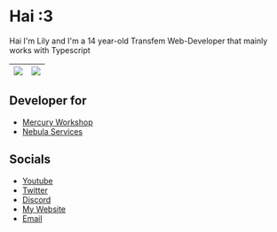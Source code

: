 # Hai :3 
Hai I'm Lily and I'm a 14 year-old Transfem Web-Developer that mainly works with Typescript

![](https://github-readme-stats.vercel.app/api?username=entrpix&theme=dracula&show_icons=true&hide_border=true&count_private=true) | ![](https://github-readme-stats.vercel.app/api/top-langs/?username=entrpix&theme=dracula&show_icons=true&hide_border=true&layout=compact) |
| --- | --- |

## Developer for
- [Mercury Workshop](https://github.com/mercuryworkshop)
- [Nebula Services](https://github.com/nebulaservices)

## Socials
- [Youtube](https://youtube.com/@entrpix)
- [Twitter](https://twitter.com/scaratek)
- [Discord](https://discord.com/users/1168045766770696193)
- [My Website](https://entrpix.me)
- [Email](mailto:lily@entrpix.me)
